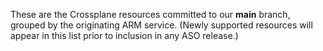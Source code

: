 These are the Crossplane resources committed to our **main** branch, grouped by the originating ARM service.
(Newly supported resources will appear in this list prior to inclusion in any ASO release.)
